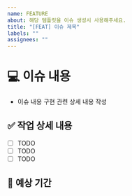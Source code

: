 ```yaml
---
name: FEATURE
about: 해당 템플릿을 이슈 생성시 사용해주세요.
title: "[FEAT] 이슈 제목"
labels: ""
assignees: ""
---
```


# 💻 이슈 내용

- 이슈 내용 구현 관련 상세 내용 작성

## ✅ 작업 상세 내용

- [ ] TODO
- [ ] TODO
- [ ] TODO

## 📆 예상 기간
